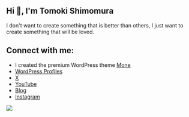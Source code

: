 ## Hi 👋, I'm Tomoki Shimomura

I don't want to create something that is better than others, I just want to create something that will be loved.

## Connect with me:

- I created the premium WordPress theme [Mone](https://mone-wp.com)
- [WordPress Profiles](https://profiles.wordpress.org/shimotomoki)
- [X](https://x.com/shimo_tmk)
- [YouTube](https://www.youtube.com/channel/UChbGtmE4qQP_HrPqMCxgoxw)
- [Blog](https://shimomuratomoki.com)
- [Instagram](https://www.instagram.com/tomoki_shimomura)

![](https://hit.yhype.me/github/profile?account_id=42362903)
